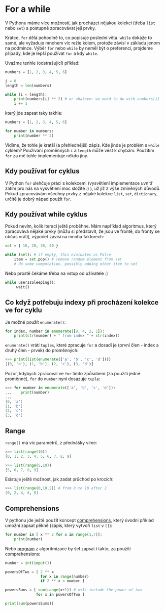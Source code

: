 
# For a while

V Pythonu máme více možností, jak procházet nějakou kolekci (třeba `list` nebo `set`) a postupně zpracovávat její prvky.

Krátce, `for` dělá pohodlně to, co popisuje poslední věta. `while` dokáže to samé, ale vyžaduje mnohem víc režie kolem, protože závisí v základu jenom na podmínce. Výběr `for` nebo `while` by neměl být o preferenci, projdeme případy, kde je lepší používat `for` a kdy `while`.

Uvažme tenhle (odstrašující) příklad:

```python
numbers = [1, 2, 3, 4, 5, 6]

i = 0
length = len(numbers)

while (i < length):
    print(numbers[i] ** 2) # or whatever we need to do with numbers[i]
    i += 1
```

který jde zapsat taky takhle:

```python
numbers = [1, 2, 3, 4, 5, 6]

for number in numbers:
    print(number ** 2)
```

Vidíme, že tohle je kratší (a přehlednější) zápis. Kde jinde je problém s `while` cyklem? Používání proměnných `i` a `length` může vést k chybám. Použitím `for` za mě tohle implementuje někdo jiný.


## Kdy používat for cyklus

V Python `for` ulehčuje práci s kolekcemi (vysvětlení implementace uvnitř zatím pro nás na vysvětlení moc složité :) ), už již z výše zmíněných důvodů. Pokud zpracovávám všechny prvky z nějaké kolekce `list`, `set`, `dictionary`, určitě je dobrý nápad použít `for`.

## Kdy používat while cyklus

Pokud nevím, kolik iterací ještě proběhne. Mám například algoritmus, který zpracovává nějaké prvky (můžu si představit, že jsou ve frontě, do fronty se občas vrátí), výpočet závisí na mnoha faktorech:

```python
set = { 10, 20, 30, 40 }

while (set): # if empty, this evaluates as False
    item = set.pop() # remove random element from set
    # do some computation, possibly adding other item to set
```

Nebo prostě čekáme třeba na vstup od uživatele :)

```python
while userIsSleeping():
     wait()
```

## Co když potřebuju indexy při procházení kolekce ve for cyklu

Je možné použít `enumerate()`:

```python
for index, number in enumerate([8, 4, 2, 1]):
    print(str(number) + " from index " + str(index))
```

`enumerate()` vrátí `tuples`, které zpracuje `for` a dosadí je (první člen - index a druhý člen - prvek) do proměnných:

```python
>>> print(list(enumerate(['a', 'b', 'c', 'd'])))
[(0, 'a'), (1, 'b'), (2, 'c'), (3, 'd')]
```

Pozor, kdybych zpracoval ve `for` tímto způsobem (za použití jedné proměnné), `for` do `number` nyní dosazuje `tuple`:
```python
>>> for number in enumerate(['a', 'b', 'c', 'd']):
...    print(number)
...
(0, 'a')
(1, 'b')
(2, 'c')
(3, 'd')
```


## Range

`range()` má víc parametrů, z přednášky víme:

```python
>>> list(range(10))
[0, 1, 2, 3, 4, 5, 6, 7, 8, 9]
```

```python
>>> list(range(5,10))
[5, 6, 7, 8, 9]
```

Existuje ještě možnost, jak zadat průchod po krocích:

```python
>>> list(range(0,10,2)) # from 0 to 10 after 2
[0, 2, 4, 6, 8]
```

## Comprehensions

V pythonu jde ještě použít koncept [comprehensions](https://docs.python.org/3/tutorial/datastructures.html#list-comprehensions), který úvodní příklad umožní zapsat pěkně (zápis, který vytvoří `list` v `[]`):

```python
for number in [ x ** 2 for x in range(1,7)]:
    print(number)
```

Nebo [program]() z algoritmizace by šel zapsat i takto, za použití comprehensions:

```python
number = int(input())

powersOfTwo = [ 2 ** x
                for x in range(number)
                if 2 ** x < number ]

powersSums = [ sum(range(x+1)) # x+1: include the power of two
              for x in powersOfTwo ]

print(sum(powersSums))
```